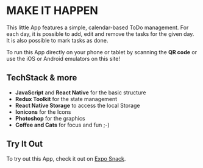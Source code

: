 # MAKE IT HAPPEN

This little App features a simple, calendar-based ToDo management. 
For each day, it is possible to add, edit and remove the tasks for the given day. It is also possible to mark tasks as done. 

To run this App directly on your phone or tablet by scanning the **QR code** or use the iOS or Android emulators on this site!

## TechStack & more
- **JavaScript** and **React Native** for the basic structure 
- **Redux Toolkit** for the state management
- **React Native Storage** to access the local Storage
- **Ionicons** for the Icons
- **Photoshop** for the graphics
- **Coffee and Cats** for focus and fun ;-) 

## Try It Out
To try out this App, check it out on [Expo Snack](https://snack.expo.dev/@l3x-fx/makeithappen).